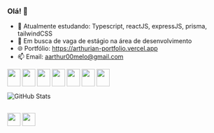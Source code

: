 ### Olá! 👋

- 🌱 Atualmente estudando: Typescript, reactJS, expressJS, prisma, tailwindCSS
- 👯 Em busca de vaga de estágio na área de desenvolvimento
- 🌐 Portfólio: https://arthurian-portfolio.vercel.app
- 📫 Email: aarthur00melo@gmail.com


<div>
    <img align="center" width="30" height="40"  src="https://cdn.jsdelivr.net/gh/devicons/devicon/icons/javascript/javascript-original.svg" />
    <img align="center" width="30" height="40"  src="https://cdn.jsdelivr.net/gh/devicons/devicon/icons/typescript/typescript-original.svg" />
    <img align="center" width="30" height="40"  src="https://cdn.jsdelivr.net/gh/devicons/devicon/icons/html5/html5-original.svg" />
    <img align="center" width="30" height="40"  src="https://cdn.jsdelivr.net/gh/devicons/devicon/icons/css3/css3-original.svg" />
    <img align="center" width="30" height="40"  src="https://cdn.jsdelivr.net/gh/devicons/devicon/icons/tailwindcss/tailwindcss-plain.svg" />
    <img align="center" width="30" height="40" src="https://cdn.jsdelivr.net/gh/devicons/devicon/icons/react/react-original.svg" />
    <img align="center" width="30" height="40" src="https://cdn.jsdelivr.net/gh/devicons/devicon/icons/express/express-original-wordmark.svg" />
</div>

<div>

![GitHub Stats](https://github-readme-stats.vercel.app/api?username=Arthur07Melo&show_icons=true&title_color=6ca8e0&text_color=9ca3af&icon_color=4c6ef5&bg_color=0d1117&border_color=1f2937)
    
</div>
  
##

<div>
  <a href="https://www.linkedin.com/in/arthur-ian-6220aa239/"><img align="center" height="30" src="https://img.shields.io/badge/LinkedIn-0077B5?style=for-the-badge&logo=linkedin&logoColor=white" target="_blank"/></a>
  <a href="https://portfolio1-arthur07melo.vercel.app"><img align="center" height="30" src="https://img.shields.io/website-up-down-green-red/http/monip.org.svg" target="_blank"/></a>
</div>
